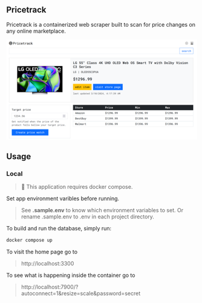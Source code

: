 ## Pricetrack

Pricetrack is a containerized web scraper built to scan for price changes on any online marketplace.

<!-- ![Pricetrack home page screenshot](/app/public/images/screenshots/homepage.png "Pricetrack home page") -->
![Pricetrack item page screenshot](/app/public/images/screenshots/itempage.png "Pricetrack item page")

## Usage
### Local

>📝 This application requires docker compose. 

Set app environment varibles before running.
> See **.sample.env** to know which environment variables to set.
> Or rename .sample.env to .env in each project directory.

To build and run the database, simply run:
```bash
docker compose up
```

To visit the home page go to
> http://localhost:3300

To see what is happening inside the container go to
> http://localhost:7900/?autoconnect=1&resize=scale&password=secret
